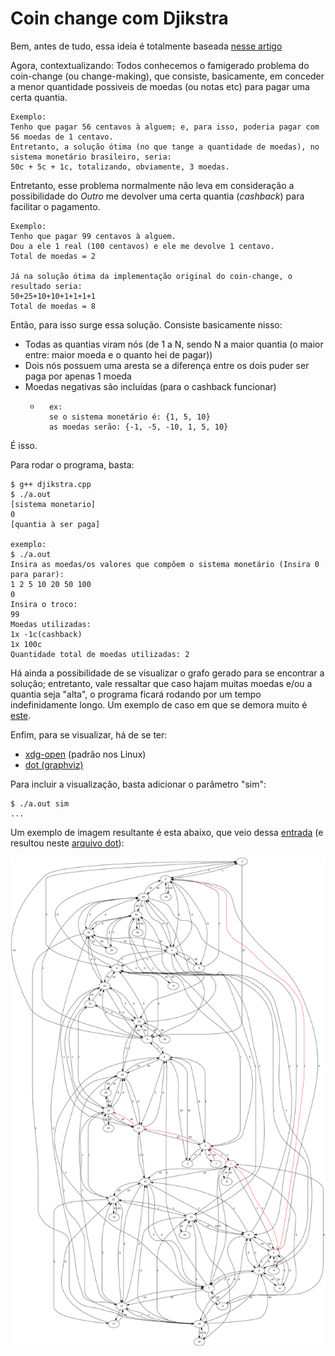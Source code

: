 # Coin change com Djikstra

Bem, antes de tudo, essa ideia é totalmente baseada [nesse artigo](http://noenthuda.com/blog/2016/12/02/coin-change-problem-with-change-dijkstras-algorithm/)

Agora, contextualizando:
Todos conhecemos o famigerado problema do coin-change (ou change-making), que consiste, basicamente, em conceder a menor quantidade possiveis de moedas (ou notas etc) para pagar uma certa quantia.
```
Exemplo:
Tenho que pagar 56 centavos à alguem; e, para isso, poderia pagar com 56 moedas de 1 centavo.
Entretanto, a solução ótima (no que tange a quantidade de moedas), no sistema monetário brasileiro, seria:
50c + 5c + 1c, totalizando, obviamente, 3 moedas.
```

Entretanto, esse problema normalmente não leva em consideração a possibilidade do <i>Outro</i> me devolver uma certa quantia (<i>cashback</i>) para facilitar o pagamento.
```
Exemplo:
Tenho que pagar 99 centavos à alguem.
Dou a ele 1 real (100 centavos) e ele me devolve 1 centavo.
Total de moedas = 2

Já na solução ótima da implementação original do coin-change, o resultado seria:
50+25+10+10+1+1+1+1
Total de moedas = 8
```

Então, para isso surge essa solução.
Consiste basicamente nisso:
* Todas as quantias viram nós (de 1 a N, sendo N a maior quantia (o maior entre: maior moeda e o quanto hei de pagar))
* Dois nós possuem uma aresta se a diferença entre os dois puder ser paga por apenas 1 moeda
* Moedas negativas são incluídas (para o cashback funcionar)
    * ```
        ex:
        se o sistema monetário é: {1, 5, 10}
        as moedas serão: {-1, -5, -10, 1, 5, 10}
       ```

É isso.

Para rodar o programa, basta:
```
$ g++ djikstra.cpp
$ ./a.out
[sistema monetario]
0
[quantia à ser paga]

exemplo:
$ ./a.out
Insira as moedas/os valores que compõem o sistema monetário (Insira 0 para parar):
1 2 5 10 20 50 100
0
Insira o troco:
99
Moedas utilizadas:
1x -1c(cashback)
1x 100c
Quantidade total de moedas utilizadas: 2
```

Há ainda a possibilidade de se visualizar o grafo gerado para se encontrar a solução; entretanto, vale ressaltar que caso hajam muitas moedas e/ou a quantia seja "alta", o programa ficará rodando por um tempo indefinidamente longo.
Um exemplo de caso em que se demora muito é [este](in).

Enfim, para se visualizar, há de se ter:
* [xdg-open](https://linux.die.net/man/1/xdg-open) (padrão nos Linux)
* [dot (graphviz)](https://www.graphviz.org/)

Para incluir a visualização, basta adicionar o parâmetro "sim":
```
$ ./a.out sim
...
```

Um exemplo de imagem resultante é esta abaixo, que veio dessa [entrada](in2) (e resultou neste [arquivo dot](vis.dot)):

![grafo](vis.png)